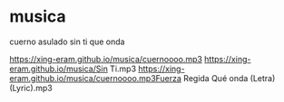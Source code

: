 # musica

 cuerno asulado
sin ti
que onda


https://xing-eram.github.io/musica/cuernoooo.mp3
https://xing-eram.github.io/musica/Sin Ti.mp3
https://xing-eram.github.io/musica/cuernoooo.mp3Fuerza Regida Qué onda (Letra) (Lyric).mp3
